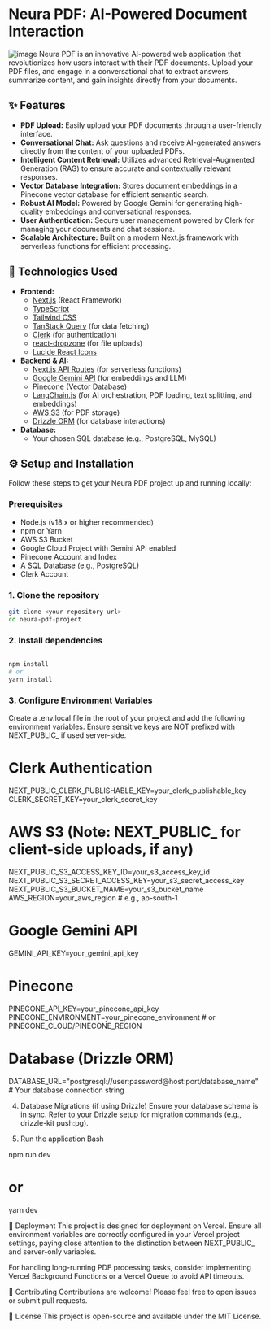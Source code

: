 # Neura PDF: AI-Powered Document Interaction

![image](https://github.com/user-attachments/assets/70834be2-578e-40fe-a54d-716b4248ff40)
Neura PDF is an innovative AI-powered web application that revolutionizes how users interact with their PDF documents. Upload your PDF files, and engage in a conversational chat to extract answers, summarize content, and gain insights directly from your documents.

## ✨ Features

* **PDF Upload:** Easily upload your PDF documents through a user-friendly interface.
* **Conversational Chat:** Ask questions and receive AI-generated answers directly from the content of your uploaded PDFs.
* **Intelligent Content Retrieval:** Utilizes advanced Retrieval-Augmented Generation (RAG) to ensure accurate and contextually relevant responses.
* **Vector Database Integration:** Stores document embeddings in a Pinecone vector database for efficient semantic search.
* **Robust AI Model:** Powered by Google Gemini for generating high-quality embeddings and conversational responses.
* **User Authentication:** Secure user management powered by Clerk for managing your documents and chat sessions.
* **Scalable Architecture:** Built on a modern Next.js framework with serverless functions for efficient processing.

## 🚀 Technologies Used

* **Frontend:**
    * [Next.js](https://nextjs.org/) (React Framework)
    * [TypeScript](https://www.typescriptlang.org/)
    * [Tailwind CSS](https://tailwindcss.com/)
    * [TanStack Query](https://tanstack.com/query/latest) (for data fetching)
    * [Clerk](https://clerk.com/) (for authentication)
    * [react-dropzone](https://react-dropzone.js.org/) (for file uploads)
    * [Lucide React Icons](https://lucide.dev/)
* **Backend & AI:**
    * [Next.js API Routes](https://nextjs.org/docs/app/building-your-application/routing/api-routes) (for serverless functions)
    * [Google Gemini API](https://ai.google.dev/docs/) (for embeddings and LLM)
    * [Pinecone](https://www.pinecone.io/) (Vector Database)
    * [LangChain.js](https://js.langchain.com/docs/) (for AI orchestration, PDF loading, text splitting, and embeddings)
    * [AWS S3](https://aws.amazon.com/s3/) (for PDF storage)
    * [Drizzle ORM](https://orm.drizzle.team/docs/) (for database interactions)
* **Database:**
    * Your chosen SQL database (e.g., PostgreSQL, MySQL)

## ⚙️ Setup and Installation

Follow these steps to get your Neura PDF project up and running locally:

### Prerequisites

* Node.js (v18.x or higher recommended)
* npm or Yarn
* AWS S3 Bucket
* Google Cloud Project with Gemini API enabled
* Pinecone Account and Index
* A SQL Database (e.g., PostgreSQL)
* Clerk Account

### 1. Clone the repository

```bash
git clone <your-repository-url>
cd neura-pdf-project
```
### 2. Install dependencies
```bash

npm install
# or
yarn install
```


### 3. Configure Environment Variables
Create a .env.local file in the root of your project and add the following environment variables. Ensure sensitive keys are NOT prefixed with NEXT_PUBLIC_ if used server-side.

# Clerk Authentication
NEXT_PUBLIC_CLERK_PUBLISHABLE_KEY=your_clerk_publishable_key
CLERK_SECRET_KEY=your_clerk_secret_key

# AWS S3 (Note: NEXT_PUBLIC_ for client-side uploads, if any)
NEXT_PUBLIC_S3_ACCESS_KEY_ID=your_s3_access_key_id
NEXT_PUBLIC_S3_SECRET_ACCESS_KEY=your_s3_secret_access_key
NEXT_PUBLIC_S3_BUCKET_NAME=your_s3_bucket_name
AWS_REGION=your_aws_region # e.g., ap-south-1

# Google Gemini API
GEMINI_API_KEY=your_gemini_api_key

# Pinecone
PINECONE_API_KEY=your_pinecone_api_key
PINECONE_ENVIRONMENT=your_pinecone_environment # or PINECONE_CLOUD/PINECONE_REGION

# Database (Drizzle ORM)
DATABASE_URL="postgresql://user:password@host:port/database_name" # Your database connection string


4. Database Migrations (if using Drizzle)
Ensure your database schema is in sync. Refer to your Drizzle setup for migration commands (e.g., drizzle-kit push:pg).

5. Run the application
Bash

npm run dev
# or
yarn dev

🚀 Deployment
This project is designed for deployment on Vercel. Ensure all environment variables are correctly configured in your Vercel project settings, paying close attention to the distinction between NEXT_PUBLIC_ and server-only variables.

For handling long-running PDF processing tasks, consider implementing Vercel Background Functions or a Vercel Queue to avoid API timeouts.

🤝 Contributing
Contributions are welcome! Please feel free to open issues or submit pull requests.

📄 License
This project is open-source and available under the MIT License.
